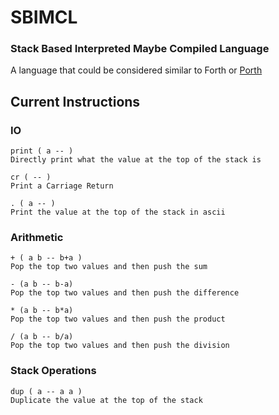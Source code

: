 # SBIMCL
### Stack Based Interpreted Maybe Compiled Language

A language that could be considered similar to Forth or [Porth](https://gitlab.com/tsoding/porth)

## Current Instructions

### IO
```
print ( a -- )
Directly print what the value at the top of the stack is

cr ( -- )
Print a Carriage Return

. ( a -- )
Print the value at the top of the stack in ascii
```

### Arithmetic

```
+ ( a b -- b+a )
Pop the top two values and then push the sum

- (a b -- b-a)
Pop the top two values and then push the difference

* (a b -- b*a)
Pop the top two values and then push the product

/ (a b -- b/a)
Pop the top two values and then push the division
```

### Stack Operations
```
dup ( a -- a a )
Duplicate the value at the top of the stack
```
